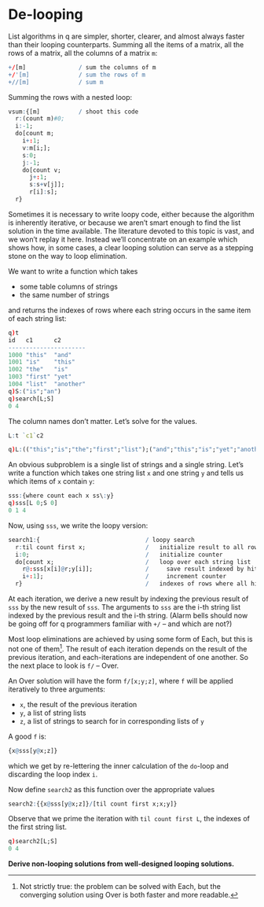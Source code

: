 De-looping
==========


<!-- FIXME: Test code. -->

List algorithms in q are simpler, shorter, clearer, and almost always faster than their looping counterparts. Summing all the items of a matrix, all the rows of a matrix, all the columns of a matrix `m`:

```q
+/[m]               / sum the columns of m
+/'[m]              / sum the rows of m
+//[m]              / sum m
```

Summing the rows with a nested loop:

```q
vsum:{[m]           / shoot this code
  r:(count m)#0;
  i:-1;
  do[count m;
    i+:1;
    v:m[i;];
    s:0;
    j:-1;
    do[count v;
      j+:1;
      s:s+v[j]];
      r[i]:s];
  r}
```

Sometimes it is necessary to write loopy code, either because the algorithm is inherently iterative, or because we aren’t smart enough to find the list solution in the time available. The literature devoted to this topic is vast, and we won’t replay it here. Instead we’ll concentrate on an example which shows how, in some cases, a clear looping solution can serve as a stepping stone on the way to loop elimination. 

We want to write a function which takes 

-   some table columns of strings
-   the same number of strings

and returns the indexes of rows where each string occurs in the same item of each string list:

```q
q)t
id   c1      c2
----------------------
1000 "this"  "and"
1001 "is"    "this"
1002 "the"   "is"
1003 "first" "yet"
1004 "list"  "another"
q)S:("is";"an")
q)search[L;S]
0 4
```

The column names don’t matter. Let’s solve for the values.

```q
L:t `c1`c2
```

```q
q)L:(("this";"is";"the";"first";"list");("and";"this";"is";"yet";"another"))
```

An obvious subproblem is a single list of strings and a single string. Let’s write a function which takes one string list `x` and one string `y` and tells us which items of `x` contain `y`:

```q
sss:{where count each x ss\:y}
q)sss[L 0;S 0]
0 1 4
```

Now, using `sss`, we write the loopy version:

```q
search1:{                              / loopy search
  r:til count first x;                 /   initialize result to all rows
  i:0;                                 /   initialize counter
  do[count x;                          /   loop over each string list
    r@:sss[x[i]@r;y[i]];               /     save result indexed by hits
    i+:1];                             /     increment counter
  r}                                   /   indexes of rows where all hit
```

At each iteration, we derive a new result by indexing the previous result of `sss` by the new result of `sss`. The arguments to `sss` are the i-th string list indexed by the previous result and the i-th string. (Alarm bells should now be going off for q programmers familiar with `+/` – and which are not?)

Most loop eliminations are achieved by using some form of Each, but this is not one of them[^1]. The result of each iteration depends on the result of the previous iteration, and each-iterations are independent of one another. So the next place to look is `f/` – Over.

An Over solution will have the form `f/[x;y;z]`, where `f` will be applied iteratively to three arguments:

-   `x`, the result of the previous iteration
-   `y`, a list of string lists
-   `z`, a list of strings to search for in corresponding lists of `y`

A good `f` is:

```q
{x@sss[y@x;z]}
```

which we get by re-lettering the inner calculation of the `do`-loop and discarding the loop index `i`.

Now define `search2` as this function over the appropriate values

```q
search2:{{x@sss[y@x;z]}/[til count first x;x;y]}
```

Observe that we prime the iteration with `til count first L`, the indexes of the first string list.

```q
q)search2[L;S]
0 4
```

**Derive non-looping solutions from well-designed looping solutions.**

[^1]: Not strictly true: the problem can be solved with Each, but the converging solution using Over is both faster and more readable.


